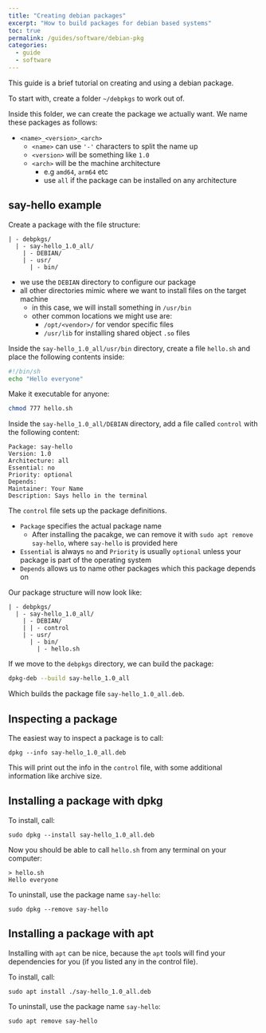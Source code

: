 ```yaml
---
title: "Creating debian packages"
excerpt: "How to build packages for debian based systems"
toc: true
permalink: /guides/software/debian-pkg
categories:
  - guide
  - software
---
```


This guide is a brief tutorial on creating and using a debian package.

To start with, create a folder `~/debpkgs` to work out of.

Inside this folder, we can create the package we actually want. We name these packages as follows:
* `<name>_<version>_<arch>`
  * `<name>` can use `'-'` characters to split the name up
  * `<version>` will be something like `1.0`
  * `<arch>` will be the machine architecture
    * e.g `amd64`, `arm64` etc
    * use `all` if the package can be installed on any architecture

## say-hello example

Create a package with the file structure:

```
| - debpkgs/
  | - say-hello_1.0_all/
    | - DEBIAN/
    | - usr/
      | - bin/
```

* we use the `DEBIAN` directory to configure our package
* all other directories mimic where we want to install files on the target machine
  * in this case, we will install something in `/usr/bin`
  * other common locations we might use are:
    * `/opt/<vendor>/` for vendor specific files
    * `/usr/lib` for installing shared object `.so` files

Inside the `say-hello_1.0_all/usr/bin` directory, create a file `hello.sh` and place the following contents inside:

```bash
#!/bin/sh
echo "Hello everyone"
```

Make it executable for anyone: 
```sh
chmod 777 hello.sh
``` 

Inside the `say-hello_1.0_all/DEBIAN` directory, add a file called `control` with the following content:
```
Package: say-hello
Version: 1.0
Architecture: all
Essential: no
Priority: optional
Depends: 
Maintainer: Your Name
Description: Says hello in the terminal

```

The `control` file sets up the package definitions.
* `Package` specifies the actual package name
  * After installing the pacakge, we can remove it with `sudo apt remove say-hello`, where `say-hello` is provided here
* `Essential` is always `no` and `Priority` is usually `optional` unless your package is part of the operating system
* `Depends` allows us to name other packages which this package depends on

Our package structure will now look like:

```
| - debpkgs/
  | - say-hello_1.0_all/
    | - DEBIAN/
    | | - control
    | - usr/
      | - bin/
        | - hello.sh
```

If we move to the `debpkgs` directory, we can build the package:
```sh
dpkg-deb --build say-hello_1.0_all
```

Which builds the package file `say-hello_1.0_all.deb`.

## Inspecting a package

The easiest way to inspect a package is to call:

```
dpkg --info say-hello_1.0_all.deb
```

This will print out the info in the `control` file, with some additional information like archive size.

## Installing a package with dpkg

To install, call:
```
sudo dpkg --install say-hello_1.0_all.deb
```

Now you should be able to call `hello.sh` from any terminal on your computer:

```
> hello.sh
Hello everyone
```

To uninstall, use the package name `say-hello`:
```
sudo dpkg --remove say-hello
```

## Installing a package with apt

Installing with `apt` can be nice, because the `apt` tools will find your dependencies for you (if you listed any in the control file).

To install, call:
```
sudo apt install ./say-hello_1.0_all.deb
```

To uninstall, use the package name `say-hello`:
```
sudo apt remove say-hello
```
